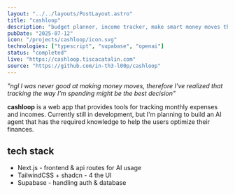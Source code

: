 ```yaml
---
layout: "../../layouts/PostLayout.astro"
title: "cashloop"
description: "budget planner, income tracker, make smart money moves through a web app"
pubDate: "2025-07-12"
icon: "/projects/cashloop/icon.svg"
technologies: ["typescript", "supabase", "openai"]
status: "completed"
live: "https://cashloop.tiscacatalin.com"
source: "https://github.com/in-th3-l00p/cashloop"
---
```


*"ngl I was never good at making money moves, therefore I've realized that tracking the 
way I'm spending might be the best decision"*

**cashloop** is a web app that provides tools for tracking monthly expenses and incomes.
Currently still in development, but I'm planning to build an AI agent that has the required
knowledge to help the users optimize their finances.

## tech stack
* Next.js - frontend & api routes for AI usage
* TailwindCSS + shadcn - 4 the UI
* Supabase - handling auth & database